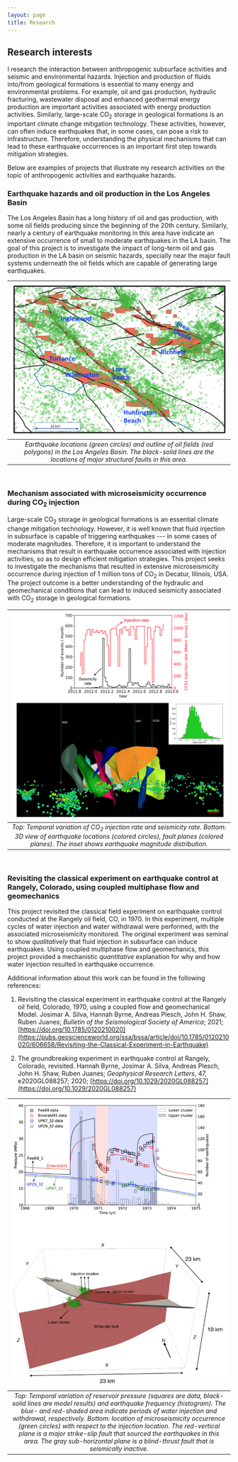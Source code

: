 ```yaml
---
layout: page
title: Research
---
```

## Research interests
I research the interaction between anthropogenic subsurface activities and seismic and environmental hazards. Injection and production of fluids into/from geological formations is essential to many energy and environmental problems. For example, oil and gas production, hydraulic fracturing, wastewater disposal and enhanced geothermal energy production are important activities associated with energy production activities. Similarly, large-scale CO<sub>2</sub> storage in geological formations is an important climate change mitigation technology. These activities, however, can often induce earthquakes that, in some cases, can pose a risk to infrastructure. Therefore, understanding the physical mechanisms that can lead to these earthquake occurrences is an important first step towards mitigation strategies.

Below are examples of projects that illustrate my research activities on the topic of anthropogenic activities and earthquake hazards.

### Earthquake hazards and oil production in the Los Angeles Basin

The Los Angeles Basin has a long history of oil and gas production, with some oil fields producing since the beginning of the 20th century. Similarly, nearly a century of earthquake monitoring in this area have indicate an extensive occurrence of small to moderate earthquakes in the LA basin. The goal of this project is to investigate the impact of long-term oil and gas production in the LA basin on seismic hazards, specially near the major fault systems underneath the oil fields which are capable of generating large earthquakes.  

| ![My Image](/assets/images/Wilmington/Wilmington.png) |
|:--:|
| *Earthquake locations (green circles) and outline of oil fields (red polygons) in the Los Angeles Basin. The black-solid lines are the locations of major structural faults in this area.* |

<p>&nbsp;</p>

### Mechanism associated with microseismicity occurrence during CO<sub>2</sub> injection

Large-scale CO<sub>2</sub> storage in geological formations is an essential climate change mitigation technology. However, it is well known that fluid injection in subsurface is capable of triggering earthquakes --- in some cases of moderate magnitudes. Therefore, it is important to understand the mechanisms that result in earthquake occurrence associated with injection activities, so as to design efficient mitigation strategies. This project seeks to investigate the mechanisms that resulted in extensive microseismicity occurrence during injection of 1 million tons of CO<sub>2</sub> in Decatur, Illinois, USA. The project outcome is a better understanding of the hydraulic and geomechanical conditions that can lead to induced seismicity associated with CO<sub>2</sub> storage in geological formations.

| ![My Image](/assets/images/ISGS/ISGS_Figure.png) |
|:--:|
| *Top: Temporal variation of CO<sub>2</sub> injection rate and seismicity rate. Bottom: 3D view of earthquake locations (colored circles), fault planes (colored planes). The inset shows earthquake magnitude distribution.* |


<p>&nbsp;</p>


### Revisiting the classical experiment on earthquake control at Rangely, Colorado, using coupled multiphase flow and geomechanics

This project revisited the classical field experiment on earthquake control conducted at the Rangely oil field, CO, in 1970. In this experiment, multiple cycles of water injection and water withdrawal were performed, with the associated microseismicity monitored. The original experiment was seminal to show *qualitatively* that fluid injection in subsurface can induce earthquakes. Using coupled multiphase flow and geomechanics, this project provided a mechanistic *quantitative* explanation for why and how water injection resulted in earthquake occurrence.

Additional information about this work can be found in the following references:

1. Revisiting the classical experiment in earthquake control at the Rangely oil field, Colorado, 1970, using a coupled flow and geomechanical Model. Josimar A. Silva, Hannah Byrne, Andreas Plesch, John H. Shaw, Ruben Juanes; *Bulletin of the Seismological Society of America*; 2021; [https://doi.org/10.1785/0120210020](https://pubs.geoscienceworld.org/ssa/bssa/article/doi/10.1785/0120210020/606658/Revisiting-the-Classical-Experiment-in-Earthquake)

2. The groundbreaking experiment in earthquake control at Rangely, Colorado, revisited. Hannah Byrne, Josimar A. Silva, Andreas Plesch, John H. Shaw, Ruben Juanes; *Geophysical Research Letters*, 47, e2020GL088257; 2020; [https://doi.org/10.1029/2020GL088257](https://doi.org/10.1029/2020GL088257)


| ![My Image](/assets/images/Rangely/Rangely_Figure.png) |
|:--:|
| *Top: Temporal variation of reservoir pressure (squares are data, black-solid lines are model results) and earthquake frequency (histogram). The blue- and red-shaded area indicate periods of water injection and withdrawal, respectively. Bottom: location of microseismicity occurrence (green circles) with respect to the injection location. The red-vertical plane is a major strike-slip fault that sourced the earthquakes in this area. The gray sub-horizontal plane is a blind-thrust fault that is seismically inactive.* |

<p>&nbsp;</p>




##
